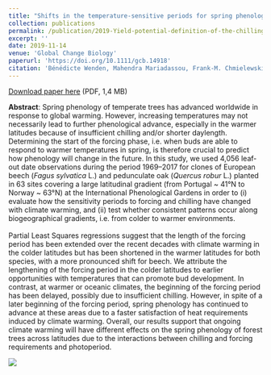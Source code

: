 ```yaml
---
title: "Shifts in the temperature‐sensitive periods for spring phenology in European beech and pedunculate oak clones across latitudes and over recent decades"
collection: publications
permalink: /publication/2019-Yield-potential-definition-of-the-chilling-requirement-reveals-likely-underestimation-of-the-risk-of-climate-change-on-winter-chill-accumulation
excerpt: ''
date: 2019-11-14
venue: 'Global Change Biology'
paperurl: 'https://doi.org/10.1111/gcb.14918'
citation: 'Bénédicte Wenden, Mahendra Mariadassou, Frank‐M. Chmielewski, Yann Vitasse (2019), "Shifts in the temperature‐sensitive periods for spring phenology in European beech and pedunculate oak clones across latitudes and over recent decades", <i>Global Change Biology</i>, In Press'
---
```

<i class="ai ai-open-access"></i> [Download paper here](https://www.biorxiv.org/content/early/2018/11/12/285361.full.pdf) (PDF, 1,4 MB)

**Abstract**: Spring phenology of temperate trees has advanced worldwide in response to global warming. However, increasing temperatures may not necessarily lead to further phenological advance, especially in the warmer latitudes because of insufficient chilling and/or shorter daylength. Determining the start of the forcing phase, i.e. when buds are able to respond to warmer temperatures in spring, is therefore crucial to predict how phenology will change in the future. In this study, we used 4,056 leaf‐out date observations during the period 1969–2017 for clones of European beech (<i>Fagus sylvatica</i> L.) and pedunculate oak (<i>Quercus robur</i> L.) planted in 63 sites covering a large latitudinal gradient (from Portugal ~ 41°N to Norway ~ 63°N) at the International Phenological Gardens in order to (i) evaluate how the sensitivity periods to forcing and chilling have changed with climate warming, and (ii) test whether consistent patterns occur along biogeographical gradients, i.e. from colder to warmer environments.<br /><br />Partial Least Squares regressions suggest that the length of the forcing period has been extended over the recent decades with climate warming in the colder latitudes but has been shortened in the warmer latitudes for both species, with a more pronounced shift for beech. We attribute the lengthening of the forcing period in the colder latitudes to earlier opportunities with temperatures that can promote bud development. In contrast, at warmer or oceanic climates, the beginning of the forcing period has been delayed, possibly due to insufficient chilling. However, in spite of a later beginning of the forcing period, spring phenology has continued to advance at these areas due to a faster satisfaction of heat requirements induced by climate warming. Overall, our results support that ongoing climate warming will have different effects on the spring phenology of forest trees across latitudes due to the interactions between chilling and forcing requirements and photoperiod.

<img src='characterization-study-sites-International-Phenology-Gardens.jpg' />

<script type="text/javascript" src="https://d1bxh8uas1mnw7.cloudfront.net/assets/embed.js"></script><div class="altmetric-embed" data-badge-type="donut" data-altmetric-id="70307979" />

